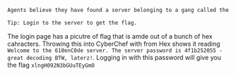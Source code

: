 ```txt
Agents believe they have found a server belonging to a gang called the Yakoottees. If we can get access to it who knows what information we can gather on them! So far the Yakoottees have been very successful hiding their activities by encoding everything they do. We've found their server but don't have the password and so can't login. Can you help, intern?

Tip: Login to the server to get the flag.
```

The login page has a picutre of flag that is amde out of a bunch of hex cahracters. Throwing this into CyberChef with from Hex shows it reading ```Welcome to the 610enC0de server. The server password is 4f1b252055 - great decoding BTW, laterz!```. Logging in with this password will give you the flag ```xlngH092N3bGUuTEyGmO```